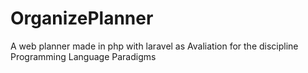 # OrganizePlanner
A web planner made in php with laravel as Avaliation for the discipline Programming Language Paradigms
